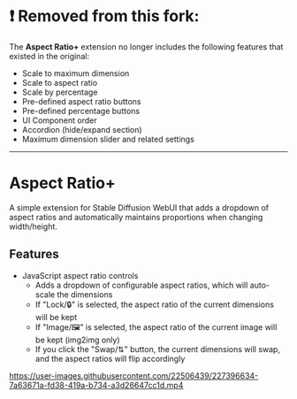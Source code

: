 # ❗ Removed from this fork:
The **Aspect Ratio+** extension no longer includes the following features that existed in the original:
- Scale to maximum dimension
- Scale to aspect ratio
- Scale by percentage
- Pre-defined aspect ratio buttons
- Pre-defined percentage buttons
- UI Component order
- Accordion (hide/expand section)
- Maximum dimension slider and related settings

---

# Aspect Ratio+
A simple extension for Stable Diffusion WebUI that adds a dropdown of aspect ratios and automatically maintains proportions when changing width/height.

## Features
- JavaScript aspect ratio controls
  - Adds a dropdown of configurable aspect ratios, which will auto-scale the dimensions
  - If "Lock/🔒" is selected, the aspect ratio of the current dimensions will be kept
  - If "Image/🖼️" is selected, the aspect ratio of the current image will be kept (img2img only)
  - If you click the "Swap/⇅" button, the current dimensions will swap, and the aspect ratios will flip accordingly

https://user-images.githubusercontent.com/22506439/227396634-7a63671a-fd38-419a-b734-a3d26647cc1d.mp4